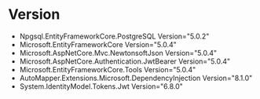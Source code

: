  # Version 
 * Npgsql.EntityFrameworkCore.PostgreSQL Version="5.0.2"
 * Microsoft.EntityFrameworkCore Version="5.0.4" 
 * Microsoft.AspNetCore.Mvc.NewtonsoftJson Version="5.0.4"
 * Microsoft.AspNetCore.Authentication.JwtBearer Version="5.0.4"
 * Microsoft.EntityFrameworkCore.Tools Version="5.0.4"
 * AutoMapper.Extensions.Microsoft.DependencyInjection Version="8.1.0"
 * System.IdentityModel.Tokens.Jwt Version="6.8.0"
 
